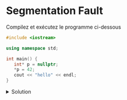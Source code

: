 # Segmentation Fault

Compilez et exécutez le programme ci-dessous

~~~cpp
#include <iostream>

using namespace std;

int main() {
   int* p = nullptr;
   *p = 42;
   cout << "hello" << endl;
}
~~~

<details>
<summary>Solution</summary>

Le programme devrait compiler, mais crasher à l'exécution en affichant un message similaire à 

~~~
libc++abi: terminating due to uncaught exception of type std::out_of_range: array::at
~~~

Ce message peut varier d'une machine à l'autre

</details>
